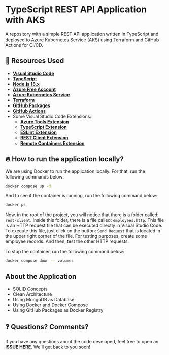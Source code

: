 # TypeScript REST API Application with AKS

A repository with a simple REST API application written in TypeScript and deployed to Azure Kubernetes Service (AKS) using Terraform and GitHub Actions for CI/CD.

## 🚀 Resources Used

- **[Visual Studio Code](https://code.visualstudio.com/?WT.mc_id=javascript-97470-gllemos)**
- **[TypeScript](https://www.typescriptlang.org/)**
- **[Node.js 18.x](https://nodejs.org/en/)**
- **[Azure Free Account](https://azure.microsoft.com/?WT.mc_id=javascript-97470-gllemos)**
- **[Azure Kubernetes Service](https://learn.microsoft.com/en-us/azure/aks/)**
- **[Terraform](https://www.hashicorp.com/products/terraform)**
- **[GitHub Packages](https://github.com/features/packages)**
- **[GitHub Actions](https://github.com/features/actions)**
- Some Visual Studio Code Extensions:
  - **[Azure Tools Extension](https://marketplace.visualstudio.com/items?itemName=ms-vscode.vscode-node-azure-pack&WT.mc_id=javascript-97470-gllemos)**
  - **[TypeScript Extension](https://marketplace.visualstudio.com/items?itemName=ms-vscode.vscode-typescript-next&WT.mc_id=javascript-97470-gllemos)**
  - **[ESLint Extension](https://marketplace.visualstudio.com/items?itemName=dbaeumer.vscode-eslint&WT.mc_id=javascript-97470-gllemos)**
  - **[REST Client Extension](https://marketplace.visualstudio.com/items?itemName=humao.rest-client&WT.mc_id=javascript-97470-gllemos)**
  - **[Remote Containers Extension](https://marketplace.visualstudio.com/items?itemName=ms-vscode-remote.remote-containers)**

## 🔥 How to run the application locally?

We are using Docker to run the application locally. For that, run the following commands below:

```bash
docker compose up -d
```

And to see if the container is running, run the following command below:

```bash
docker ps
```

Now, in the root of the project, you will notice that there is a folder called: `rest-client`. Inside this folder, there is a file called: `employees.http`. This file is an HTTP request file that can be executed directly in Visual Studio Code. To execute this file, just click on the button: `Send Request` that is located in the upper right corner of the file. For testing purposes, create some employee records. And then, test the other HTTP requests.

To stop the container, run the following command below:

```bash
docker compose down -- volumes
```

## About the Application

* SOLID Concepts
* Clean Architecture
* Using MongoDB as Database
* Using Docker and Docker Compose
* Using GitHub Packages as Docker Registry

## ❓ Questions? Comments? 

If you have any questions about the code developed, feel free to open an **[ISSUE HERE](https://github.com/glaucia86/api-rest-ts-aks/issues)**. We'll get back to you soon!
